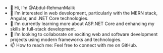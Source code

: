 - 👋 Hi, I’m @Abdul-RehmanMalik
- 👀 I’m interested in web development, particularly with the MERN stack, Angular, and .NET Core technologies.
- 🌱 I’m currently learning more about ASP.NET Core and enhancing my skills in full-stack development.
- 💞️ I’m looking to collaborate on exciting web and software development projects using modern frameworks and technologies.
- 📫 How to reach me: Feel free to connect with me on GitHub.

<!---
Abdul-RehmanMalik/Abdul-RehmanMalik is a ✨ special ✨ repository because its `README.md` (this file) appears on your GitHub profile.
You can click the Preview link to take a look at your changes.
--->
